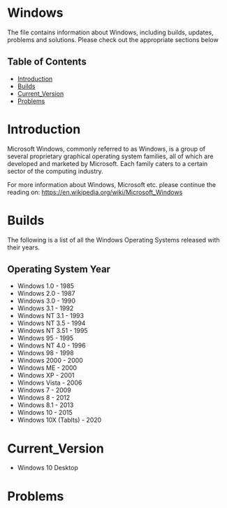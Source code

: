 # Windows
The file contains information about Windows, including builds, updates, problems and solutions. Please check out the appropriate sections below



Table of Contents
-----------------

  * [Introduction](#introduction)
  * [Builds](#builds)
  * [Current_Version](#current_version)
  * [Problems](#problems)

  <!--
  * [Compatability](#compatability)
  	* [Mountain_Lion](#mountain_lion)
  	* [Mavericks](#mavericks)
  	* [Yosemite](#yosemite)
  	* [El_Capitain](#el_capitain)
  	* [Sierra](#sierra)
  	* [High_Sierra](#high_sierra)
  	* [Mojave](#mojave)
  	* [Catalina](#catalina)
  -->
 


Introduction
===========
 Microsoft Windows, commonly referred to as Windows, is a group of several proprietary graphical operating system families, all of which are developed and marketed by Microsoft. Each family caters to a certain sector of the computing industry.

 For more information about Windows, Microsoft etc. please continue the reading on: https://en.wikipedia.org/wiki/Microsoft_Windows


Builds
=======

The following is a list of all the Windows Operating Systems released with their years. 

Operating System     		  Year
-------------------------------------
- Windows 1.0 		 		- 1985
- Windows 2.0  		 		- 1987
- Windows 3.0 		 		- 1990
- Windows 3.1 		 		- 1992
- Windows NT 3.1	 		- 1993
- Windows NT 3.5     		- 1994
- Windows NT 3.51 	 		- 1995
- Windows 95 		 		- 1995
- Windows NT 4.0 	 		- 1996
- Windows 98 		 		- 1998
- Windows 2000 		 		- 2000
- Windows ME 		 		- 2000
- Windows XP 		 		- 2001
- Windows Vista 	 		- 2006
- Windows 7 		 		- 2009
- Windows 8 		 		- 2012
- Windows 8.1 		 		- 2013
- Windows 10 		 		- 2015 
- Windows 10X (Tablts)		- 2020 

<!--
Compatability
==============

Mountain_Lion
--------------	

- iMac (Mid-2007 or newer)
- MacBook (Late 2008 Aluminum, or Early 2009 or newer)
- MacBook Air (Late 2008 or newer)
- MacBook Pro (Mid/Late 2007 or newer)
- Mac mini (Early 2009 or newer)
- Mac Pro (Early 2008 or newer)
- Xserve (Early 2009)

Mavericks
--------------	

- iMac (Mid 2007 or newer)
- MacBook (Late 2008 Aluminum, or Early 2009 or newer)
- MacBook Pro (Mid/Late 2007 or newer)
- Xserve (Early 2009)
- MacBook Air (Late 2008 or newer)
- Mac mini (Early 2009 or newer)
- Mac Pro (Early 2008 or newer)

Yosemite
---------

- iMac (Mid-2007 or later)
- MacBook (13" Late 2008 Aluminum, Early 2009 or later)
- MacBook Pro (13" Mid-2009 or later)
- MacBook Pro (15" Mid/Late 2007 or later)
- MacBook Pro (17" Late 2007 or later)
- MacBook Air (Late 2008 or later)
- Mac mini (Early 2009 or later)
- Mac Pro (Early 2008 or later)
- Xserve (Early 2009)

El_Capitain
------------

- MacBook (Early 2015)
- MacBook (Late 2008 Aluminium, or Early 2009 or newer)
- MacBook Pro (Mid/Late 2007 or newer)
- MacBook Air (Late 2008 or newer)
- Mac mini (Early 2009 or newer)
- iMac (Mid 2007 or newer)
- Mac Pro (Early 2008 or newer)
- Xserve (Early 2009)

Sierra
-------

- MacBook (Late 2009 or newer)
- MacBook Pro (Mid 2010 or newer)
- MacBook Air (Late 2010 or newer)
- Mac mini (Mid 2010 or newer)
- iMac (Late 2009 or newer)
- Mac Pro (Mid 2010 or newer)

High_Sierra
-------------

- MacBook (Late 2009 or newer)
- MacBook Pro (Mid 2010 or newer)
- MacBook Air (Late 2010 or newer)
- Mac mini (Mid 2010 or newer)
- iMac (Late 2009 or newer)
- Mac Pro (Mid 2010 or newer)

Mojave
-------

- MacBook (Early 2015 or newer)
- MacBook Air (Mid 2012 or newer)
- MacBook Pro (Mid 2012 or newer)
- Mac mini (Late 2012 or newer)
- iMac (Late 2012 or newer)
- iMac Pro (all models)
- Mac Pro (Late 2013, plus mid-2010 and mid-2012 models with recommended Metal-capable GPU)

Catalina
-----------------------

- MacBook (Early 2015 or later)
- MacBook Air (Mid-2012 or later)
- MacBook Pro (Mid-2012 or later)
- Mac mini (Late 2012 or later)
- iMac models late 2012 or later
- iMac Pro (all models)
- Mac Pro (late 2013)
 
-->

Current_Version
================
 - Windows 10 Desktop 
 


Problems
===========

 
 
